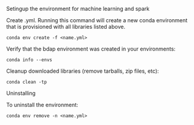 Setingup the environment for machine learning and spark

Create .yml. Running this command will create a new conda environment that is provisioned with all libraries listed above.


```conda env create -f <name.yml>```

Verify that the bdap environment was created in your environments:

```conda info --envs```

Cleanup downloaded libraries (remove tarballs, zip files, etc):

 ```conda clean -tp```

Uninstalling

To uninstall the environment:

 ```conda env remove -n <name.yml>```
